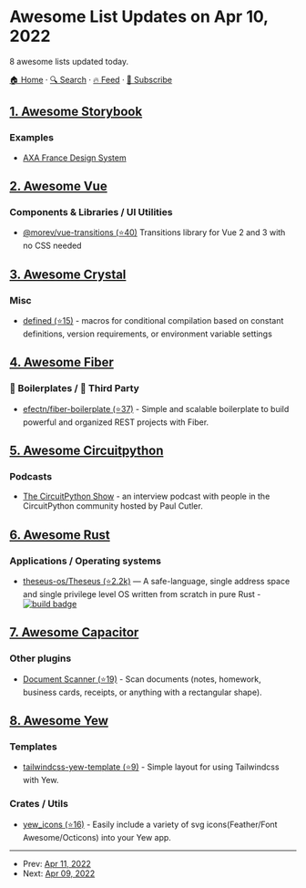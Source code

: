 # Awesome List Updates on Apr 10, 2022

8 awesome lists updated today.

[🏠 Home](/README.md) · [🔍 Search](https://www.trackawesomelist.com/search/) · [🔥 Feed](https://www.trackawesomelist.com/rss.xml) · [📮 Subscribe](https://trackawesomelist.us17.list-manage.com/subscribe?u=d2f0117aa829c83a63ec63c2f&id=36a103854c)



## [1. Awesome Storybook](/content/lauthieb/awesome-storybook/README.md)

### Examples

*   [AXA France Design System](https://axaguildev.github.io/react-toolkit/latest/storybook)

## [2. Awesome Vue](/content/vuejs/awesome-vue/README.md)

### Components & Libraries / UI Utilities

*   [@morev/vue-transitions (⭐40)](https://github.com/morevm/vue-transitions) Transitions library for Vue 2 and 3 with no CSS needed

## [3. Awesome Crystal](/content/veelenga/awesome-crystal/README.md)

### Misc

*   [defined (⭐15)](https://github.com/wyhaines/defined.cr) - macros for conditional compilation based on constant definitions, version requirements, or environment variable settings

## [4. Awesome Fiber](/content/gofiber/awesome-fiber/README.md)

### 🚧 Boilerplates / 🌱 Third Party

*   [efectn/fiber-boilerplate (⭐37)](https://github.com/efectn/fiber-boilerplate) - Simple and scalable boilerplate to build powerful and organized REST projects with Fiber.

## [5. Awesome Circuitpython](/content/adafruit/awesome-circuitpython/README.md)

### Podcasts

*   [The CircuitPython Show](https://circuitpythonshow.com/) - an interview podcast with people in the CircuitPython community hosted  by Paul Cutler.

## [6. Awesome Rust](/content/rust-unofficial/awesome-rust/README.md)

### Applications / Operating systems

*   [theseus-os/Theseus (⭐2.2k)](https://github.com/theseus-os/Theseus) — A safe-language, single address space and single privilege level OS written from scratch in pure Rust - [![build badge](https://img.shields.io/github/workflow/status/theseus-os/Theseus/Documentation?label=docs%20build)](https://www.theseus-os.com/Theseus/book/index.html)

## [7. Awesome Capacitor](/content/riderx/awesome-capacitor/README.md)

### Other plugins

*   [Document Scanner (⭐19)](https://github.com/websitebeaver/capacitor-document-scanner) - Scan documents (notes, homework, business cards, receipts, or anything with a rectangular shape).

## [8. Awesome Yew](/content/jetli/awesome-yew/README.md)

### Templates

*   [tailwindcss-yew-template (⭐9)](https://github.com/vvcaw/tailwindcss-yew-template) - Simple layout for using Tailwindcss with Yew.

### Crates / Utils

*   [yew\_icons (⭐16)](https://github.com/finnbear/yew_icons) - Easily include a variety of svg icons(Feather/Font Awesome/Octicons) into your Yew app.

---

- Prev: [Apr 11, 2022](/content/2022/04/11/README.md)
- Next: [Apr 09, 2022](/content/2022/04/09/README.md)